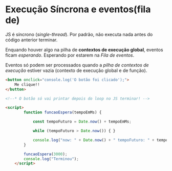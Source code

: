 # Execução Síncrona e eventos(fila de)

JS é síncrono (*single-thread*). Por padrão, não executa nada antes
do código anterior terminar.

Enquando houver algo na pilha de **contextos de execução global**, eventos ficam *esperando*. Esperando por estarem na *Fila de eventos*.

Eventos só podem ser processados quando a *pilha de contextos de execução* estiver vazia (contexto de execução global e de função).

```html
<button onclick="console.log('O botão foi clicado');">
	Me clique!!
</button>

<!--* O botão só vai printar depois do loop no JS terminar! -->

<script>
		function funcaoEspera(tempoEmMs) {

			const tempoFuturo = Date.now() + tempoEmMs;

			while (tempoFuturo > Date.now()) { }

			console.log("now: " + Date.now() + " tempoFuturo: " + tempoFuturo);
		}

		funcaoEspera(3000);
		console.log("Terminou");
	</script>
```
